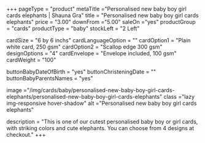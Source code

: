 +++
pageType = "product"
metaTitle ="Personalised new baby boy girl cards elephants | Shauna Gra"
title = "Personalised new baby boy girl cards elephants"
price = "3.00"
downFrom ="5.00"
saleOn ="yes"
productGroup = "cards"
productType = "baby"
stockLeft = "2 Left" 
 
cardSize = "6  by 6 inchs"
cardLanguageOption = ""
cardOption1 = "Plain white card, 250 gsm"
cardOption2 = "Scallop edge 300 gsm"
designOptions = "4"
cardEnvelope = "Envelope included, 100 gsm"
cardWeight = "100"

buttonBabyDateOfBirth = "yes"
buttonChristeningDate = ""
buttonBabyParentsNames = "yes" 
 
image ="/img/cards/baby/personalised-new-baby-boy-girl-cards-elephants/personalised-new-baby-boy-girl-cards-elephants"
class ="lazy img-responsive hover-shadow"
alt ="Personalised new baby boy girl cards elephants"
 
description = "This is one of our cutest personalised baby boy or girl cards, with striking colors and cute elephants. You can choose from 4 designs at checkout."
+++
